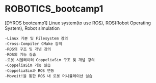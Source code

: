 # ROBOTICS_bootcamp1
[DYROS bootcamp1]
Linux system(to use ROS), ROS(Robot Operating System), Robot simulation


    -Linux 기본 및 Filesystem 강의
    -Cross-Compiler CMake 강의
    -ROS의 구조 및 개념 강의
    -ROS의 기능 실습
    -로봇 시뮬레이터 CoppeliaSim 구조 및 개념 강의
    -CoppeliaSim 기능 실습
    -CoppeliaSim과 ROS 연동
    -Moveit!을 통한 ROS 내 로봇 머니퓰레이션 실습

